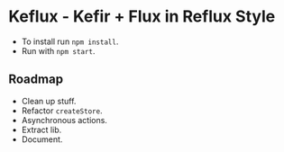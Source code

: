 # Keflux - Kefir + Flux in Reflux Style

- To install run `npm install`.
- Run with `npm start`.

## Roadmap

- Clean up stuff.
- Refactor `createStore`.
- Asynchronous actions.
- Extract lib.
- Document.
